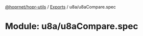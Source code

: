 [@hoprnet/hopr-utils](../README.md) / [Exports](../modules.md) / u8a/u8aCompare.spec

# Module: u8a/u8aCompare.spec
